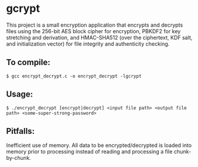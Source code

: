 # gcrypt
This project is a small encryption application that encrypts and decrypts files using the 256-bit AES block cipher for encryption, PBKDF2 for key stretching and derivation, and HMAC-SHA512 (over the ciphertext, KDF salt, and initialization vector) for file integrity and authenticity checking.

## To compile:
    $ gcc encrypt_decrypt.c -o encrypt_decrypt -lgcrypt

## Usage:
    $ ./encrypt_decrypt [encrypt|decrypt] <input file path> <output file path> <some-super-strong-password>

## Pitfalls:
Inefficient use of memory. All data to be encrypted/decrypted is loaded into memory prior to processing instead of reading and processing a file chunk-by-chunk.
